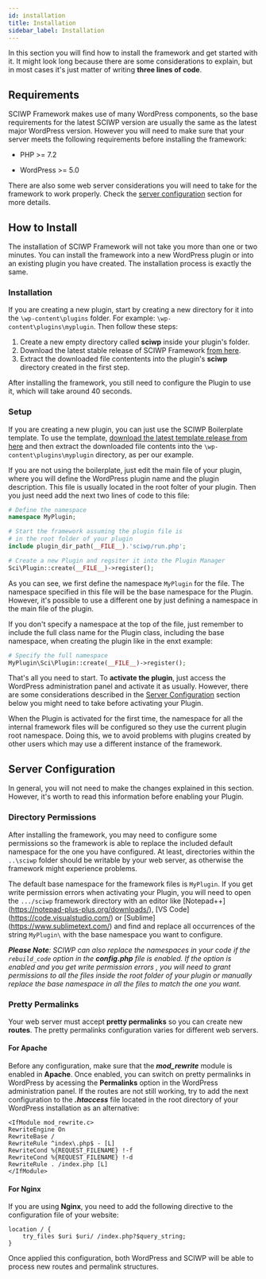 ```yaml
---
id: installation
title: Installation
sidebar_label: Installation
---
```


In this section you will find how to install the framework and get started with it. It might look long because there are some considerations to explain, but in most cases it's just matter of writing **three lines of code**.

## Requirements

SCIWP Framework makes use of many WordPress components, so the base requirements for the latest SCIWP version are usually the same as the latest major WordPress version. However you will need to make sure that your server meets the following requirements before installing the framework:

* PHP >= 7.2

* WordPress >= 5.0

There are also some web server considerations you will need to take for the framework to work properly. Check the [server configuration](#server-configuration) section for more details.


## How to Install

The installation of SCIWP Framework will not take you more than one or two minutes. You can install the framework into a new WordPress plugin or into an existing plugin you have created. The installation process is exactly the same.

### Installation

 If you are creating a new plugin, start by creating a new directory for it into the ```\wp-content\plugins``` folder. For example: ```\wp-content\plugins\myplugin```. Then follow these steps:

1. Create a new empty directory called **sciwp** inside your plugin's folder.
2. Download the latest stable release of SCIWP Framework [from here](https://github.com/sciwp/sciwp-framework/releases).
3. Extract the downloaded file contentents into the plugin's **sciwp** directory created in the first step.

After installing the framework, you still need to configure the Plugin to use it, which will take around 40 seconds.

### Setup

If you are creating a new plugin, you can just use the SCIWP Boilerplate template. To use the template, [download the latest template release from here](https://github.com/sciwp/sciwp-boilerplate/releases) and then extract the downloaded file contents into the ```\wp-content\plugins\myplugin``` directory, as per our example.

If you are not using the boilerplate, just edit the main file of your plugin, where you will define the WordPress plugin name and the plugin description. This file is usually located in the root folter of your plugin. Then you just need add the next two lines of code to this file:

```php
# Define the namespace
namespace MyPlugin;

# Start the framework assuming the plugin file is 
# in the root folder of your plugin
include plugin_dir_path(__FILE__).'sciwp/run.php';

# Create a new Plugin and regsiter it into the Plugin Manager
Sci\Plugin::create(__FILE__)->register();
```
As you can see, we first define the namespace `MyPlugin` for the file. The namespace specified in this file will be the base namespace for the Plugin. However, it's possible to use a different one by just defining a namespace in the main file of the plugin.

If you don't specify a namespace at the top of the file, just remember to include the full class name for the Plugin class, including the base namespace, when creating the plugin like in the enxt example:

```php
# Specify the full namespace
MyPlugin\Sci\Plugin::create(__FILE__)->register();
```

That's all you need to start. To **activate the plugin**, just access the WordPress administration panel and activate it as usually. However, there are some considerations described in the [Server Configuration](#server-configuration) section below you might need to take before activating your Plugin.

When the Plugin is activated for the first time, the namespace for all the internal framework files will be configured so they use the current plugin root namespace. Doing this, we to avoid problems with plugins created by other users which may use a different instance of the framework.


## Server Configuration
In general, you will not need to make the changes explained in this section. However, it's worth to read this information before enabling your Plugin.

### Directory Permissions

After installing the framework, you may need to configure some permissions so the framework is able to replace the included default namespace for the one you have configured. At least, directories within the ```..\sciwp``` folder should be writable by your web server, as otherwise the framework might experience problems.

The default base namespace for the framework files is ```MyPlugin```. If you get write permission errors when activating your Plugin, you will need to open the `.../sciwp` framework directory with an editor like [Notepad++] (https://notepad-plus-plus.org/downloads/), [VS Code] (https://code.visualstudio.com/) or [Sublime] (https://www.sublimetext.com/) and find and replace all occurrences of the string ```MyPlugin\``` with the base namespace you want to configure.

_**Please Note**: SCIWP can also replace the namespaces in your code if the `rebuild_code` option in the **config.php** file is enabled. If the option is enabled and you get write permission errors , you will need to grant permissions to all the files inside the root folder of your plugin or manually replace the base namespace in all the files to match the one you want._

### Pretty Permalinks

Your web server must accept **pretty permalinks** so you can create new **routes**. The pretty permalinks configuration varies for different web servers.

#### For Apache

Before any configuration, make sure that the **_mod_rewrite_** module is enabled in **Apache**. Once enabled, you can switch on pretty permalinks in WordPress by acessing the **Permalinks** option in the WordPress administration panel. If the routes are not still working, try to add the next configuration to the **_.htaccess_** file located in the root directory of your WordPress installation as an alternative:

```
<IfModule mod_rewrite.c>
RewriteEngine On
RewriteBase /
RewriteRule ^index\.php$ - [L]
RewriteCond %{REQUEST_FILENAME} !-f
RewriteCond %{REQUEST_FILENAME} !-d
RewriteRule . /index.php [L]
</IfModule>
```

#### For Nginx

If you are using **Nginx**, you need to add the following directive to the configuration file of your website:

```
location / {
    try_files $uri $uri/ /index.php?$query_string;
}
```

Once applied this configuration, both WordPress and SCIWP will be able to process new routes and permalink structures.